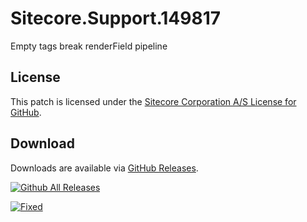 # Sitecore.Support.149817
Empty tags break renderField pipeline

## License  
This patch is licensed under the [Sitecore Corporation A/S License for GitHub](https://github.com/sitecoresupport/Sitecore.Support.149817/blob/master/LICENSE).  

## Download  
Downloads are available via [GitHub Releases](https://github.com/sitecoresupport/Sitecore.Support.149817/releases).  

[![Github All Releases](https://img.shields.io/github/downloads/SitecoreSupport/Sitecore.Support.149817/total.svg)](https://github.com/SitecoreSupport/Sitecore.Support.149817/releases)

[![Fixed](https://img.shields.io/badge/fixed-8.2_update_5-blue.svg)](https://dev.sitecore.net/Downloads/Sitecore%20Experience%20Platform/82/Sitecore%20Experience%20Platform%2082%20Update5/Release%20Notes)

